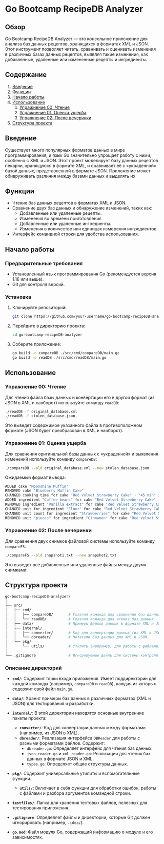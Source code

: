 # Go Bootcamp RecipeDB Analyzer

## Обзор

Go Bootcamp RecipeDB Analyzer — это консольное приложение для анализа баз данных рецептов, хранящихся в форматах XML и JSON. Этот инструмент позволяет читать, сравнивать и оценивать изменения в различных базах данных рецептов, выявляя такие изменения, как добавленные, удаленные или измененные рецепты и ингредиенты.

## Содержание

1. [Введение](#введение)
2. [Функции](#функции)
3. [Начало работы](#начало-работы)
4. [Использование](#использование)
    1. [Упражнение 00: Чтение](#упражнение-00-чтение)
    2. [Упражнение 01: Оценка ущерба](#упражнение-01-оценка-ущерба)
    3. [Упражнение 02: После вечеринки](#упражнение-02-после-вечеринки)
5. [Структура проекта](#структура-проекта)

## Введение

Существует много популярных форматов данных в мире программирования, и язык Go значительно упрощает работу с ними, особенно с XML и JSON. Этот проект моделирует базу данных рецептов пекарни, хранящуюся в формате XML, и сравнивает её с «украденной» базой данных, представленной в формате JSON. Приложение может обнаруживать различия между базами данных и выделять их.

## Функции

- Чтение баз данных рецептов в форматах XML и JSON.
- Сравнение двух баз данных и обнаружение изменений, таких как:
    - Добавленные или удаленные рецепты.
    - Изменения во времени приготовления.
    - Добавленные или удаленные ингредиенты.
    - Изменения в количестве или единицах измерения ингредиентов.
- Интерфейс командной строки для удобства использования.

## Начало работы

### Предварительные требования

- Установленный язык программирования Go (рекомендуется версия 1.16 или выше).
- Git для контроля версий.

### Установка

1. Клонируйте репозиторий:
    ```bash
    git clone https://github.com/your-username/go-bootcamp-recipeDB-analyzer.git
    ```
2. Перейдите в директорию проекта:
    ```bash
    cd go-bootcamp-recipeDB-analyzer
    ```
3. Соберите приложение:
    ```bash
    go build -o compareDB ./src/cmd/compareDB/main.go
    go build -o readDB ./src/cmd/readDB/main.go
    ```

## Использование

### Упражнение 00: Чтение

Для чтения файла базы данных и конвертации его в другой формат (из JSON в XML и наоборот) используйте команду `readDB`:

```bash
./readDB -f original_database.xml
./readDB -f stolen_database.json
```

Это выведет содержимое указанного файла в противоположном формате (JSON будет преобразован в XML и наоборот).

### Упражнение 01: Оценка ущерба

Для сравнения оригинальной базы данных с «украденной» и выявления изменений используйте команду `compareDB`:

```bash
./compareDB --old original_database.xml --new stolen_database.json
```

Ожидаемый формат вывода:
```bash
ADDED cake "Moonshine Muffin"
REMOVED cake "Blueberry Muffin Cake"
CHANGED cooking time for cake "Red Velvet Strawberry Cake" - "45 min" instead of "40 min"
ADDED ingredient "Coffee beans" for cake "Red Velvet Strawberry Cake"
REMOVED ingredient "Vanilla extract" for cake "Red Velvet Strawberry Cake"
CHANGED unit for ingredient "Flour" for cake "Red Velvet Strawberry Cake" - "mugs" instead of "cups"
CHANGED unit count for ingredient "Strawberries" for cake "Red Velvet Strawberry Cake" - "8" instead of "7"
REMOVED unit "pieces" for ingredient "Cinnamon" for cake "Red Velvet Strawberry Cake"
```

### Упражнение 02: После вечеринки

Для сравнения двух снимков файловой системы используйте команду `compareFS`:

```bash
./compareFS --old snapshot1.txt --new snapshot2.txt
```
Это выведет все добавленные или удаленные файлы между двумя снимками.

## Структура проекта

```graphql
go-bootcamp-recipeDB-analyzer/
│
├── src/
│   ├── cmd/
│   │   ├── compareDB/       # Главная команда для сравнения баз данных
│   │   └── readDB/          # Главная команда для чтения баз данных
│   ├── data/                # Примеры файлов данных в формате XML и JSON
│   ├── internal/
│   │   ├── converter/       # Код для конвертации данных (из XML в JSON и наоборот)
│   │   └── dbreader/        # Читатели баз данных для XML и JSON
│   └── pkg/
│       └── utils/           # Утилиты (например, для работы с файлами, обработки ошибок)
│
└── .gitignore               # Игнорируемые файлы для системы контроля версий
```

### Описание директорий

- **`cmd/`**: Содержит точки входа приложения. Имеет поддиректории для каждой команды (например, `compareDB` и `readDB`), каждая из которых содержит свой файл `main.go`.

- **`data/`**: Хранит примеры баз данных в различных форматах (XML и JSON) для тестирования и разработки.

- **`internal/`**: В этой директории находятся основные внутренние пакеты проекта:
    - **`converter/`**: Код для конвертации данных между форматами (например, из JSON в XML).
    - **`dbreader/`**: Реализация интерфейса `DBReader` для работы с разными форматами файлов. Содержит:
        - `dbreader.go`: Определяет интерфейс для чтения баз данных.
        - `json_reader.go` и `xml_reader.go`: Реализации для чтения баз данных в формате JSON и XML.
        - `types.go`: Определяет общие структуры данных.

- **`pkg/`**: Содержит универсальные утилиты и вспомогательные функции.
    - **`utils/`**: Включает в себя функции для обработки ошибок, работы с файлами и разбора аргументов командной строки.

- **`testfiles/`**: Папка для хранения тестовых файлов, полезных для тестирования приложения.

- **`.gitignore`**: Определяет файлы и директории, которые Git должен игнорировать (например, `.idea/`).

- **`go.mod`**: Файл модуля Go, содержащий информацию о модуле и его зависимостях.
